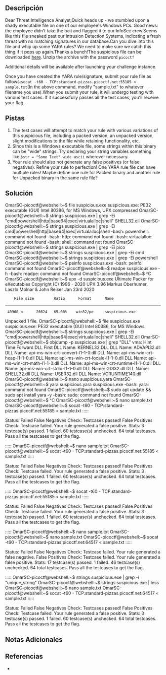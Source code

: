 ## Descripción

Dear Threat Intelligence Analyst,Quick heads up - we stumbled upon a shady executable file on one of our employee's Windows PCs. Good news: the employee didn't take the bait and flagged it to our InfoSec crew.Seems like this file sneaked past our Intrusion Detection Systems, indicating a fresh threat with no matching signatures in our database.Can you dive into this file and whip up some YARA rules? We need to make sure we catch this thing if it pops up again.Thanks a bunch!The suspicious file can be downloaded [here](https://challenge-files.picoctf.net/c_standard_pizzas/873ba2368a8d4670859d8fa3110d214dfb5c3e134d19414735dbcd7554925c00/suspicious.zip). Unzip the archive with the password `picoctf`

Additional details will be available after launching your challenge instance.

Once you have created the YARA rule/signature, submit your rule file as follows:`socat -t60 - TCP:standard-pizzas.picoctf.net:55185 < sample.txt`(In the above command, modify "sample.txt" to whatever filename you use).When you submit your rule, it will undergo testing with various test cases. If it successfully passes all the test cases, you'll receive your flag.
## Pistas

1. The test cases will attempt to match your rule with various variations of this suspicious file, including a packed version, an unpacked version, slight modifications to the file while retaining functionality, etc.
2. Since this is a Windows executable file, some strings within this binary can be "wide" strings. Try declaring your string variables something like `$str = "Some Text" wide ascii` wherever necessary.
3. Your rule should also not generate any false positives (or false negatives). Refine your rule to perfection! One YARA rule file can have multiple rules! Maybe define one rule for Packed binary and another rule for Unpacked binary in the same rule file?

## Solución

OmarSC-picoctf@webshell:~$ file suspicious.exe
suspicious.exe: PE32 executable (GUI) Intel 80386, for MS Windows, UPX compressed
OmarSC-picoctf@webshell:~$ strings suspicious.exe | grep -Ei "cmd|powershell|http|base64|exec|virtualalloc|shell"
        <requestedExecutionLevel level='asInvoker' uiAccess='false' />
SHELL32.dll
OmarSC-picoctf@webshell:~$ strings suspicious.exe | grep -Ei cmd|powershell|http|base64|exec|virtualalloc|shell 
-bash: powershell: command not found
-bash: http: command not found
-bash: virtualalloc: command not found
-bash: shell: command not found
OmarSC-picoctf@webshell:~$ strings suspicious.exe | grep -Ei pico                                              
OmarSC-picoctf@webshell:~$ strings suspicious.exe | grep -Ei cmd 
OmarSC-picoctf@webshell:~$ strings suspicious.exe | grep -Ei powershell
OmarSC-picoctf@webshell:~$ peinfo suspicious.exe
-bash: peinfo: command not found
OmarSC-picoctf@webshell:~$ readpe suspicious.exe -h
-bash: readpe: command not found
OmarSC-picoctf@webshell:~$ ^C
OmarSC-picoctf@webshell:~$ upx -d suspicious.exe
                       Ultimate Packer for eXecutables
                          Copyright (C) 1996 - 2020
UPX 3.96        Markus Oberhumer, Laszlo Molnar & John Reiser   Jan 23rd 2020

        File size         Ratio      Format      Name
   --------------------   ------   -----------   -----------
     40960 <-     26624   65.00%    win32/pe     suspicious.exe

Unpacked 1 file.
OmarSC-picoctf@webshell:~$ file suspicious.exe
suspicious.exe: PE32 executable (GUI) Intel 80386, for MS Windows
OmarSC-picoctf@webshell:~$ strings suspicious.exe | grep -Ei "cmd|powershell|http|base64|exec|virtualalloc|shell"
SHELL32.dll
        <requestedExecutionLevel level='asInvoker' uiAccess='false' />
OmarSC-picoctf@webshell:~$ objdump -p suspicious.exe | grep "DLL"
 vma:            Hint    Time      Forward  DLL       First
        DLL Name: KERNEL32.DLL
        DLL Name: ADVAPI32.dll
        DLL Name: api-ms-win-crt-convert-l1-1-0.dll
        DLL Name: api-ms-win-crt-heap-l1-1-0.dll
        DLL Name: api-ms-win-crt-locale-l1-1-0.dll
        DLL Name: api-ms-win-crt-math-l1-1-0.dll
        DLL Name: api-ms-win-crt-runtime-l1-1-0.dll
        DLL Name: api-ms-win-crt-stdio-l1-1-0.dll
        DLL Name: GDI32.dll
        DLL Name: SHELL32.dll
        DLL Name: USER32.dll
        DLL Name: VCRUNTIME140.dll
OmarSC-picoctf@webshell:~$ nano suspicious.yara
OmarSC-picoctf@webshell:~$ yara suspicious.yara suspicious.exe
-bash: yara: command not found
OmarSC-picoctf@webshell:~$ sudo apt update && sudo apt install yara -y
-bash: sudo: command not found
OmarSC-picoctf@webshell:~$ ^C
OmarSC-picoctf@webshell:~$ nano sample.txt                         
OmarSC-picoctf@webshell:~$ socat -t60 - TCP:standard-pizzas.picoctf.net:55185 < sample.txt
:::::

Status: Failed
False Negatives Check: Testcases passed!
False Positives Check: Testcase failed. Your rule generated a false positive.
Stats: 3 testcase(s) passed. 1 failed. 60 testcase(s) unchecked. 64 total testcases.
Pass all the testcases to get the flag.

:::::
OmarSC-picoctf@webshell:~$ nano sample.txt
OmarSC-picoctf@webshell:~$ socat -t60 - TCP:standard-pizzas.picoctf.net:55185 < sample.txt
:::::

Status: Failed
False Negatives Check: Testcases passed!
False Positives Check: Testcase failed. Your rule generated a false positive.
Stats: 3 testcase(s) passed. 1 failed. 60 testcase(s) unchecked. 64 total testcases.
Pass all the testcases to get the flag.

:::::
OmarSC-picoctf@webshell:~$ socat -t60 - TCP:standard-pizzas.picoctf.net:55185 < sample.txt
:::::

Status: Failed
False Negatives Check: Testcases passed!
False Positives Check: Testcase failed. Your rule generated a false positive.
Stats: 3 testcase(s) passed. 1 failed. 60 testcase(s) unchecked. 64 total testcases.
Pass all the testcases to get the flag.

:::::
OmarSC-picoctf@webshell:~$ nano sample.txt
OmarSC-picoctf@webshell:~$ nano sample.txt
OmarSC-picoctf@webshell:~$ socat -t60 - TCP:standard-pizzas.picoctf.net:64517 < sample.txt
:::::

Status: Failed
False Negatives Check: Testcase failed. Your rule generated a false negative.
False Positives Check: Testcase failed. Your rule generated a false positive.
Stats: 17 testcase(s) passed. 1 failed. 46 testcase(s) unchecked. 64 total testcases.
Pass all the testcases to get the flag.

:::::
OmarSC-picoctf@webshell:~$ strings suspicious.exe | grep -i "unique_string"
OmarSC-picoctf@webshell:~$ strings suspicious.exe | less
OmarSC-picoctf@webshell:~$ nano sample.txt
OmarSC-picoctf@webshell:~$ socat -t60 - TCP:standard-pizzas.picoctf.net:64517 < sample.txt
:::::

Status: Failed
False Negatives Check: Testcases passed!
False Positives Check: Testcase failed. Your rule generated a false positive.
Stats: 3 testcase(s) passed. 1 failed. 60 testcase(s) unchecked. 64 total testcases.
Pass all the testcases to get the flag.



## Notas Adicionales



## Referencias
- 

